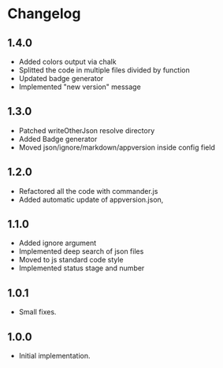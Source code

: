 # Changelog

## 1.4.0
- Added colors output via chalk
- Splitted the code in multiple files divided by function
- Updated badge generator
- Implemented "new version" message

## 1.3.0
- Patched writeOtherJson resolve directory
- Added Badge generator
- Moved json/ignore/markdown/appversion inside config field

## 1.2.0
- Refactored all the code with commander.js
- Added automatic update of appversion.json,

## 1.1.0
- Added ignore argument
- Implemented deep search of json files
- Moved to js standard code style
- Implemented status stage and number

## 1.0.1
- Small fixes.

## 1.0.0
- Initial implementation.
